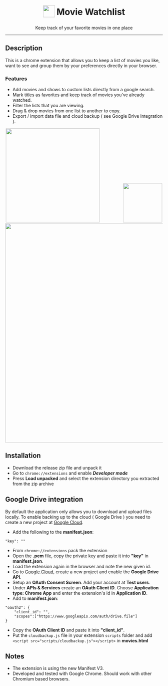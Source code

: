 <h1 align="center">
<sub>
    <img src="img/img2.png" witdh=38 height=38></img>
</sub>
Movie Watchlist
</h1>

<p align="center">Keep track of your favorite movies in one place</p>

***

## Description

This is a chrome extension that allows you to keep a list of movies you like, want to see and group them by your preferences directly in your browser. 

### Features
 - Add movies and shows to custom lists directly from a google search. 
 - Mark titles as favorites and keep track of movies you've already watched. 
 - Filter the lists that you are viewing.
 - Drag & drop movies from one list to another to copy.
 - Export / import data file and cloud backup ( see Google Drive Integration ).

<div align="center">
    <img src="https://github.com/hypertensiune/Movies-Watchlist/blob/main/gifs/gif1.gif"/ width=300>
    &nbsp;&nbsp;&nbsp;&nbsp;&nbsp;&nbsp;&nbsp;&nbsp;&nbsp;&nbsp;&nbsp;&nbsp;&nbsp;&nbsp;&nbsp;&nbsp;&nbsp;
    <img src="https://github.com/hypertensiune/Movies-Watchlist/blob/main/gifs/gif2.gif"/ width=125>
    <br>
    <img src="https://github.com/hypertensiune/Movies-Watchlist/blob/main/gifs/img1.png" width=700/>
</div>

## Installation

- Download the release zip file and unpack it
- Go to ```chrome://extensions``` and enable ***Developer mode***
- Press **Load unpacked** and select the extension directory you extracted from the zip archive

## Google Drive integration

By default the application only allows you to download and upload files locally. To enable backing up to the cloud ( Google Drive ) you need to create a new project at [Google Cloud](https://cloud.google.com/).

- Add the following to the **manifest.json**:
```
"key": ""
```
- From ```chrome://extensions``` pack the extension
- Open the **.pem** file, copy the private key and paste it into **"key"** in **manifest.json**.
- Load the extension again in the browser and note the new given id.
- Go to [Google Cloud](https://console.cloud.google.com/), create a new project and enable the **Google Drive API**.
- Setup an **OAuth Consent Screen**. Add your account at **Test users**.
- Under **APIs & Services** create an **OAuth Client ID**. Choose **Application type: Chrome App** and enter the extension's id in **Application ID**.
- Add to **manifest.json**:
```
"oauth2": {
    "client_id": "",
    "scopes":["https://www.googleapis.com/auth/drive.file"]
}
```
- Copy the **OAuth Client ID** and paste it into **"client_id"**.
- Put the ```cloudbackup.js``` file in your extension ```scripts``` folder and add ```<script src="scripts/cloudbackup.js"></script>``` in **movies.html**

## Notes
- The extension is using the new Manifest V3.
- Developed and tested with Google Chrome. Should work with other Chromium based browsers.
